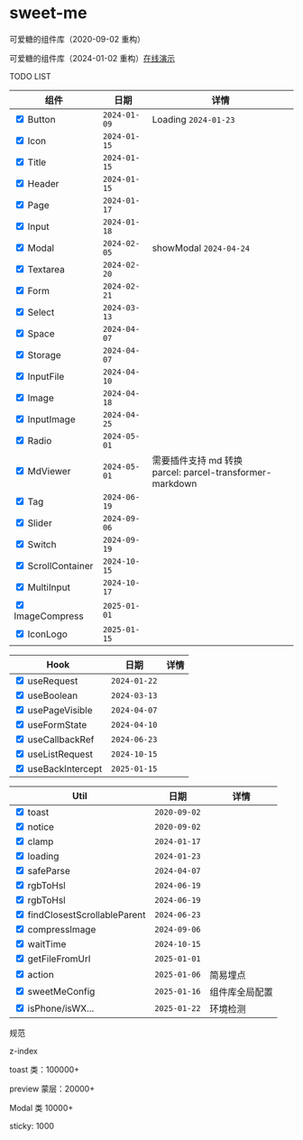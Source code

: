 # sweet-me

可爱糖的组件库（2020-09-02 重构）

可爱糖的组件库（2024-01-02 重构）[在线演示](https://dododawn.com/sweet-me/)

TODO LIST

<div class="table-wrapper" markdown="block">
<div class="table-inner" markdown="block">

| 组件                                              | 日期         | 详情                                                          |
| ------------------------------------------------- | ------------ | ------------------------------------------------------------- |
| <input type="checkbox" checked /> Button          | `2024-01-09` | Loading `2024-01-23`                                          |
| <input type="checkbox" checked /> Icon            | `2024-01-15` |                                                               |
| <input type="checkbox" checked /> Title           | `2024-01-15` |                                                               |
| <input type="checkbox" checked /> Header          | `2024-01-15` |                                                               |
| <input type="checkbox" checked /> Page            | `2024-01-17` |                                                               |
| <input type="checkbox" checked /> Input           | `2024-01-18` |                                                               |
| <input type="checkbox" checked /> Modal           | `2024-02-05` | showModal `2024-04-24`                                        |
| <input type="checkbox" checked /> Textarea        | `2024-02-20` |                                                               |
| <input type="checkbox" checked /> Form            | `2024-02-21` |                                                               |
| <input type="checkbox" checked /> Select          | `2024-03-13` |                                                               |
| <input type="checkbox" checked /> Space           | `2024-04-07` |                                                               |
| <input type="checkbox" checked /> Storage         | `2024-04-07` |                                                               |
| <input type="checkbox" checked /> InputFile       | `2024-04-10` |                                                               |
| <input type="checkbox" checked /> Image           | `2024-04-18` |                                                               |
| <input type="checkbox" checked /> InputImage      | `2024-04-25` |                                                               |
| <input type="checkbox" checked /> Radio           | `2024-05-01` |                                                               |
| <input type="checkbox" checked /> MdViewer        | `2024-05-01` | 需要插件支持 md 转换<br />parcel: parcel-transformer-markdown |
| <input type="checkbox" checked /> Tag             | `2024-06-19` |                                                               |
| <input type="checkbox" checked /> Slider          | `2024-09-06` |                                                               |
| <input type="checkbox" checked /> Switch          | `2024-09-19` |                                                               |
| <input type="checkbox" checked /> ScrollContainer | `2024-10-15` |                                                               |
| <input type="checkbox" checked /> MultiInput      | `2024-10-17` |                                                               |
| <input type="checkbox" checked /> ImageCompress   | `2025-01-01` |                                                               |
| <input type="checkbox" checked /> IconLogo   | `2025-01-15` |                                                               |

</div>
</div

<div class="table-wrapper" markdown="block">
<div class="table-inner" markdown="block">

| Hook                                             | 日期         | 详情 |
| ------------------------------------------------ | ------------ | ---- |
| <input type="checkbox" checked /> useRequest     | `2024-01-22` |      |
| <input type="checkbox" checked /> useBoolean     | `2024-03-13` |      |
| <input type="checkbox" checked /> usePageVisible | `2024-04-07` |      |
| <input type="checkbox" checked /> useFormState   | `2024-04-10` |      |
| <input type="checkbox" checked /> useCallbackRef | `2024-06-23` |      |
| <input type="checkbox" checked /> useListRequest | `2024-10-15` |      |
| <input type="checkbox" checked /> useBackIntercept | `2025-01-15` |      |

</div>
</div

<div class="table-wrapper" markdown="block">
<div class="table-inner" markdown="block">

| Util                                                          | 日期         | 详情 |
| ------------------------------------------------------------- | ------------ | ---- |
| <input type="checkbox" checked /> toast                       | `2020-09-02` |      |
| <input type="checkbox" checked /> notice                      | `2020-09-02` |      |
| <input type="checkbox" checked /> clamp                       | `2024-01-17` |      |
| <input type="checkbox" checked /> loading                     | `2024-01-23` |      |
| <input type="checkbox" checked /> safeParse                   | `2024-04-07` |      |
| <input type="checkbox" checked /> rgbToHsl                    | `2024-06-19` |      |
| <input type="checkbox" checked /> rgbToHsl                    | `2024-06-19` |      |
| <input type="checkbox" checked /> findClosestScrollableParent | `2024-06-23` |      |
| <input type="checkbox" checked /> compressImage               | `2024-09-06` |      |
| <input type="checkbox" checked /> waitTime                    | `2024-10-15` |      |
| <input type="checkbox" checked /> getFileFromUrl              | `2025-01-01` |      |
| <input type="checkbox" checked /> action              | `2025-01-06` | 简易埋点     |
| <input type="checkbox" checked /> sweetMeConfig              | `2025-01-16` | 组件库全局配置     |
| <input type="checkbox" checked /> isPhone/isWX...              | `2025-01-22` | 环境检测     |

</div>
</div

规范

z-index

toast 类：100000+

preview 蒙层：20000+

Modal 类 10000+

sticky: 1000
